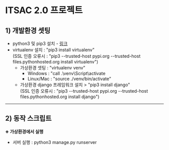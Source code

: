 # ITSAC 2.0 프로젝트

## 1) 개발환경 셋팅
* python3 및 pip3 설치 - [링크](https://www.python.org/)
* virtualenv 설치 : "pip3 install virtualenv" <br/>
 (SSL 인증 오류시 : "pip3 --trusted-host pypi.org --trusted-host files.pythonhosted.org install virtualenv")
  * 가상환경 셋팅 : "virtualenv venv"
    * Windows : "call .\venv\Script\activate
    * Linux/Mac : "source ./venv/bin/activate"
  * 가상환경 django 프레임워크 설치 > "pip3 install django" <br/>
     (SSL 인증 오류시 : "pip3 --trusted-host pypi.org --trusted-host files.pythonhosted.org install django")
    
* * *

## 2) 동작 스크립트
**※ 가상환경에서 실행**
* 서버 실행 : python3 manage.py runserver
